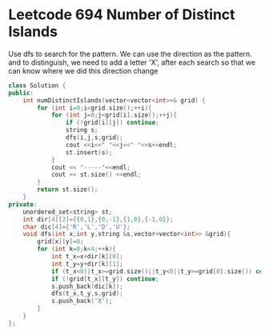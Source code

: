 # Leetcode 694 Number of Distinct Islands

Use dfs to search for the pattern. We can use the direction as the pattern. and to distinguish, we need to add a letter 'X', after each search so that we can know where we did this direction change

```cpp
class Solution {
public:
    int numDistinctIslands(vector<vector<int>>& grid) {
        for (int i=0;i<grid.size();++i){
            for (int j=0;j<grid[i].size();++j){
                if (!grid[i][j]) continue;
                string s;
                dfs(i,j,s,grid);
                cout <<i<<" "<<j<<" "<<s<<endl;
                st.insert(s);
            }
            cout << "-----"<<endl;
            cout << st.size() <<endl;
        }
        return st.size();
    }
private:
    unordered_set<string> st;
    int dir[4][2]={{0,1},{0,-1},{1,0},{-1,0}};
    char dic[4]={'R','L','D','U'};
    void dfs(int x,int y,string &s,vector<vector<int>> &grid){
        grid[x][y]=0;
        for (int k=0;k<4;++k){
            int t_x=x+dir[k][0];
            int t_y=y+dir[k][1];
            if (t_x<0||t_x>=grid.size()||t_y<0||t_y>=grid[0].size()) continue;
            if (!grid[t_x][t_y]) continue;
            s.push_back(dic[k]);
            dfs(t_x,t_y,s,grid);
            s.push_back('X');
        }
    }
};
```
